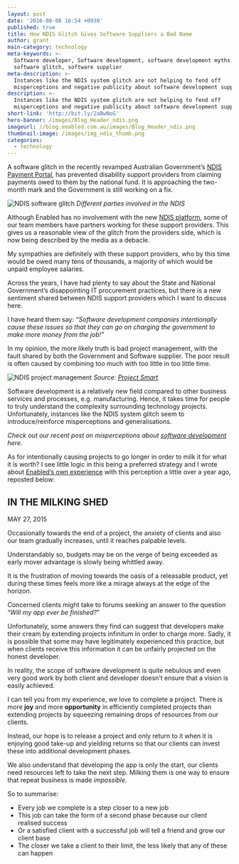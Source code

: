 ```yaml
---
layout: post
date: '2016-08-08 16:54 +0930'
published: true
title: How NDIS Glitch Gives Software Suppliers a Bad Name
author: grant
main-category: technology
meta-keywords: >-
  Software developer, Software development, software development myths, NDIS,
  software glitch, software supplier
meta-description: >-
  Instances like the NDIS system glitch are not helping to fend off
  misperceptions and negative publicity about software development suppliers.
description: >-
  Instances like the NDIS system glitch are not helping to fend off
  misperceptions and negative publicity about software development suppliers.
short-link: 'http://bit.ly/2aBwNoG'
hero-banner: /images/Blog_Header_ndis.png
imageurl: //blog.enabled.com.au/images/Blog_Header_ndis.png
thumbnail-image: /images/img_ndis_thumb.png
categories:
  - technology
---
```

A software glitch in the recently revamped Australian Government’s [NDIS Payment Portal](http://www.abc.net.au/news/2016-07-28/ndis-%27teething-problems%27-hit-system-and-online-payments/7667292), has prevented disability support providers from claiming payments owed to them by the national fund. It is approaching the two-month mark and the Government is still working on a fix.

![NDIS software glitch]({{site.baseurl}}/images/img_ndis_diagram.png)
*Different parties involved in the NDIS*

Although Enabled has no involvement with the new [NDIS platform](http://www.abc.net.au/news/2016-08-06/ndis-computer-glitches-to-be-reviewed/7697178), some of our team members have partners working for these support providers.  This gives us a reasonable view of the glitch from the providers side, which is now being described by the media as a debacle.

My sympathies are definitely with these support providers, who by this time would be owed many tens of thousands, a majority of which would be unpaid employee salaries.

Across the years, I have had plenty to say about the State and National Government’s disappointing IT procurement practices, but there is a new sentiment shared between NDIS support providers which I want to discuss here. 

I have heard them say: _“Software development companies intentionally cause these issues so that they can go on charging the government to make more money from the job!”_

In my opinion, the more likely truth is bad project management, with the fault shared by both the Government and Software supplier. The poor result is often caused by combining too much with too little in too little time. 

![NDIS project management]({{site.baseurl}}/images/img_ndis_projectmgnt.png)
*Source: [Project Smart](https://www.projectsmart.co.uk/introduction-to-project-management.php)*

Software development is a relatively new field compared to other business services and processes, e.g. manufacturing. Hence, it takes time for people to truly understand the complexity surrounding technology projects. Unfortunately, instances like the NDIS system glitch seem to introduce/reinforce misperceptions and generalisations.

_Check out our recent post on misperceptions about [software development](http://blog.enabled.com.au/myths-software-development/) here._

As for intentionally causing projects to go longer in order to milk it for what it is worth? I see little logic in this being a preferred strategy and I wrote about [Enabled’s own experience](http://thegbuffer.com/in-the-milking-shed-2/) with this perception a little over a year ago, reposted below:  


## IN THE MILKING SHED
MAY 27, 2015


Occasionally towards the end of a project, the anxiety of clients and also our team gradually increases, until it reaches palpable levels.

Understandably so, budgets may be on the verge of being exceeded as early mover advantage is slowly being whittled away.

It is the frustration of moving towards the oasis of a releasable product, yet during these times feels more like a mirage always at the edge of the horizon.

Concerned clients might take to forums seeking an answer to the question “_Will my app ever be finished?_”

Unfortunately, some answers they find can suggest that developers make their cream by extending projects infinitum in order to charge more. Sadly, it is possible that some may have legitimately experienced this practice, but when clients receive this information it can be unfairly projected on the honest developer.

In reality, the scope of software development is quite nebulous and even very good work by both client and developer doesn’t ensure that a vision is easily achieved.

I can tell you from my experience, we love to complete a project. There is more **joy** and more **opportunity** in efficiently completed projects than extending projects by squeezing remaining drops of resources from our clients.

Instead, our hope is to release a project and only return to it when it is enjoying good take-up and yielding returns so that our clients can invest these into additional development phases.

We also understand that developing the app is only the start, our clients need resources left to take the next step. Milking them is one way to ensure that repeat business is made _impossible_.

So to summarise:

- Every job we complete is a step closer to a new job
- This job can take the form of a second phase because our client realised success
- Or a satisfied client with a successful job will tell a friend and grow our client base
- The closer we take a client to their limit, the less likely that any of these can happen
